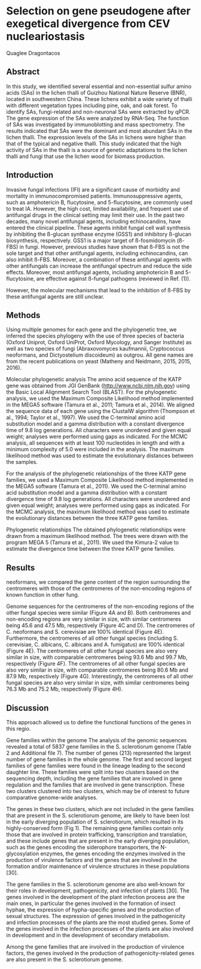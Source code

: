 #  Selection on gene pseudogene after exegetical divergence from CEV nucleariostasis
Quaglee Dragontacos


## Abstract
In this study, we identified several essential and non-essential sulfur amino acids (SAs) in the lichen thalli of Guizhou National Nature Reserve (BNR), located in southwestern China. These lichens exhibit a wide variety of thalli with different vegetation types including pine, oak, and oak forest. To identify SAs, fungi-related and non-neuronal SAs were extracted by qPCR. The gene expression of the SAs were analyzed by RNA-Seq. The function of SAs was investigated by immunoblotting and mass spectrometry. The results indicated that SAs were the dominant and most abundant SAs in the lichen thalli. The expression levels of the SAs in lichens were higher than that of the typical and negative thalli. This study indicated that the high activity of SAs in the thalli is a source of genetic adaptations to the lichen thalli and fungi that use the lichen wood for biomass production.


## Introduction
Invasive fungal infections (IFI) are a significant cause of morbidity and mortality in immunocompromised patients. Immunosuppressive agents, such as amphotericin B, flucytosine, and 5-flucytosine, are commonly used to treat IA. However, the high cost, limited availability, and frequent use of antifungal drugs in the clinical setting may limit their use. In the past two decades, many novel antifungal agents, including echinocandins, have entered the clinical pipeline. These agents inhibit fungal cell wall synthesis by inhibiting the ß-glucan synthase enzyme (GSS1) and inhibitory ß-glucan biosynthesis, respectively. GSS1 is a major target of ß-fosmidomycin (ß-FBS) in fungi. However, previous studies have shown that ß-FBS is not the sole target and that other antifungal agents, including echinocandins, can also inhibit ß-FBS. Moreover, a combination of these antifungal agents with other antifungals can increase the antifungal spectrum and reduce the side effects. Moreover, most antifungal agents, including amphotericin B and 5-flucytosine, are effective against ß-fungal pathogens (reviewed in Ref. (1)).

However, the molecular mechanisms that lead to the inhibition of ß-FBS by these antifungal agents are still unclear.


## Methods
Using multiple genomes for each gene and the phylogenetic tree, we inferred the species phylogeny with the use of three species of bacteria (Oxford Uniprot, Oxford UniProt, Oxford Mycology, and Sanger Institute) as well as two species of fungi (Abraxovomyces kaufmannii, Cryptococcus neoformans, and Dictyostelium discoideum) as outgrou. All gene names are from the recent publications on yeast (Matheny and Neidmann, 2015, 2015, 2016).

Molecular phylogenetic analysis
The amino acid sequence of the KATP gene was obtained from JGI GenBank (http://www.ncbi.nlm.nih.gov) using the Basic Local Alignment Search Tool (BLAST). For the phylogenetic analysis, we used the Maximum Composite Likelihood method implemented in the MEGA5 software (Tamura et al., 2011; Tamura et al., 2014). We aligned the sequence data of each gene using the ClustalW algorithm (Thompson et al., 1994; Taylor et al., 1997). We used the C-terminal amino acid substitution model and a gamma distribution with a constant divergence time of 9.8 log generations. All characters were unordered and given equal weight; analyses were performed using gaps as indicated. For the MCMC analysis, all sequences with at least 100 nucleotides in length and with a minimum complexity of 5.0 were included in the analysis. The maximum likelihood method was used to estimate the evolutionary distances between the samples.

For the analysis of the phylogenetic relationships of the three KATP gene families, we used a Maximum Composite Likelihood method implemented in the MEGA5 software (Tamura et al., 2011). We used the C-terminal amino acid substitution model and a gamma distribution with a constant divergence time of 9.8 log generations. All characters were unordered and given equal weight; analyses were performed using gaps as indicated. For the MCMC analysis, the maximum likelihood method was used to estimate the evolutionary distances between the three KATP gene families.

Phylogenetic relationships
The obtained phylogenetic relationships were drawn from a maximum likelihood method. The trees were drawn with the program MEGA 5 (Tamura et al., 2011). We used the Kimura-2 value to estimate the divergence time between the three KATP gene families.


## Results
neoformans, we compared the gene content of the region surrounding the centromeres with those of the centromeres of the non-encoding regions of known function in other fung.

Genome sequences for the centromeres of the non-encoding regions of the other fungal species were similar (Figure 4A and B). Both centromeres and non-encoding regions are very similar in size, with similar centromeres being 45.6 and 47.5 Mb, respectively (Figure 4C and D). The centromeres of C. neoformans and S. cerevisiae are 100% identical (Figure 4E). Furthermore, the centromeres of all other fungal species (including S. cerevisiae, C. albicans, C. albicans and A. fumigatus) are 100% identical (Figure 4E). The centromeres of all other fungal species are also very similar in size, with comparable centromeres being 93.6 Mb and 99.7 Mb, respectively (Figure 4F). The centromeres of all other fungal species are also very similar in size, with comparable centromeres being 80.6 Mb and 87.9 Mb, respectively (Figure 4G). Interestingly, the centromeres of all other fungal species are also very similar in size, with similar centromeres being 76.3 Mb and 75.2 Mb, respectively (Figure 4H).


## Discussion
This approach allowed us to define the functional functions of the genes in this regio.

Gene families within the genome
The analysis of the genomic sequences revealed a total of 5837 gene families in the S. sclerotiorum genome (Table 2 and Additional file 7). The number of genes (213) represented the largest number of gene families in the whole genome. The first and second largest families of gene families were found in the lineage leading to the second daughter line. These families were split into two clusters based on the sequencing depth, including the gene families that are involved in gene regulation and the families that are involved in gene transcription. These two clusters clustered into two clusters, which may be of interest to future comparative genome-wide analyses.

The genes in these two clusters, which are not included in the gene families that are present in the S. sclerotiorum genome, are likely to have been lost in the early diverging population of S. sclerotiorum, which resulted in its highly-conserved form (Fig 1). The remaining gene families contain only those that are involved in protein trafficking, transcription and translation, and these include genes that are present in the early diverging population, such as the genes encoding the siderophore transporters, the N-glycosylation enzymes, the genes encoding the enzymes involved in the production of virulence factors and the genes that are involved in the formation and/or maintenance of virulence structures in these populations [30].

The gene families in the S. sclerotiorum genome are also well-known for their roles in development, pathogenicity, and infection of plants [30]. The genes involved in the development of the plant infection process are the main ones, in particular the genes involved in the formation of insect hyphae, the expression of hypha-specific genes and the production of sexual structures. The expression of genes involved in the pathogenicity and infection processes of the plants are the most studied genes. Some of the genes involved in the infection processes of the plants are also involved in development and in the development of secondary metabolism.

Among the gene families that are involved in the production of virulence factors, the genes involved in the production of pathogenicity-related genes are also present in the S. sclerotiorum genome.
